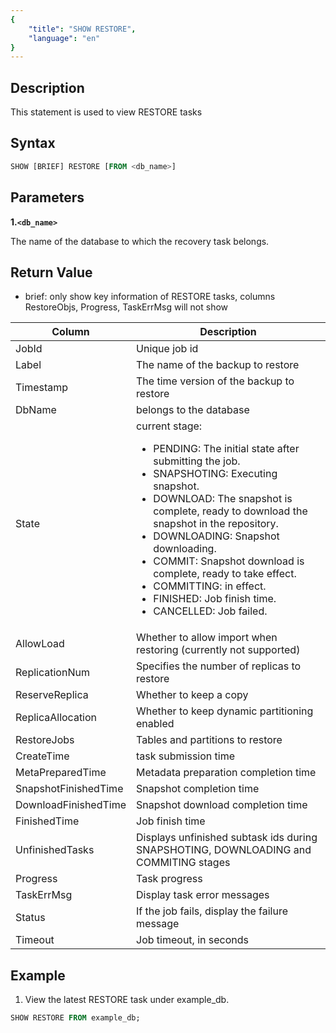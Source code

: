 ```yaml
---
{
    "title": "SHOW RESTORE",
    "language": "en"
}
---
```


## Description

This statement is used to view RESTORE tasks

## Syntax

```SQL
SHOW [BRIEF] RESTORE [FROM <db_name>]
```

## Parameters

**1.`<db_name>`**

The name of the database to which the recovery task belongs.

## Return Value

- brief: only show key information of RESTORE tasks, columns RestoreObjs, Progress, TaskErrMsg will not show

| Column | Description |
| -- | -- |
| JobId | Unique job id |
| Label | The name of the backup to restore |
| Timestamp | The time version of the backup to restore |
| DbName | belongs to the database |
| State | current stage: <ul><li>PENDING: The initial state after submitting the job.</li><li>SNAPSHOTING: Executing snapshot.</li><li>DOWNLOAD: The snapshot is complete, ready to download the snapshot in the repository.</li><li>DOWNLOADING: Snapshot downloading.</li><li>COMMIT: Snapshot download is complete, ready to take effect.</li><li>COMMITTING: in effect.</li><li>FINISHED: Job finish time.</li><li>CANCELLED: Job failed.</li></ul> |
| AllowLoad | Whether to allow import when restoring (currently not supported)|
| ReplicationNum | Specifies the number of replicas to restore |
| ReserveReplica | Whether to keep a copy |
| ReplicaAllocation | Whether to keep dynamic partitioning enabled |
| RestoreJobs | Tables and partitions to restore |
| CreateTime | task submission time |
| MetaPreparedTime | Metadata preparation completion time |
| SnapshotFinishedTime | Snapshot completion time |
| DownloadFinishedTime | Snapshot download completion time |
| FinishedTime | Job finish time |
| UnfinishedTasks | Displays unfinished subtask ids during SNAPSHOTING, DOWNLOADING and COMMITING stages |
| Progress |  Task progress |
| TaskErrMsg | Display task error messages |
| Status | If the job fails, display the failure message |
| Timeout | Job timeout, in seconds |

## Example

1. View the latest RESTORE task under example_db.

```sql
SHOW RESTORE FROM example_db;
```


